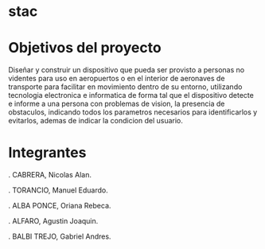 # stac
# Objetivos del proyecto
 
Diseñar y construir un dispositivo que pueda ser provisto a personas no videntes para uso en aeropuertos o en el interior de aeronaves de transporte para facilitar en movimiento dentro de su entorno, utilizando tecnologia electronica e informatica de forma tal que el dispositivo detecte e informe a una persona con problemas de vision, la presencia de obstaculos, indicando todos los parametros necesarios para identificarlos y evitarlos, ademas de indicar la condicion del usuario.

# Integrantes

. CABRERA, Nicolas Alan.

. TORANCIO, Manuel Eduardo.

. ALBA PONCE, Oriana Rebeca.

. ALFARO, Agustin Joaquin.

. BALBI TREJO, Gabriel Andres.